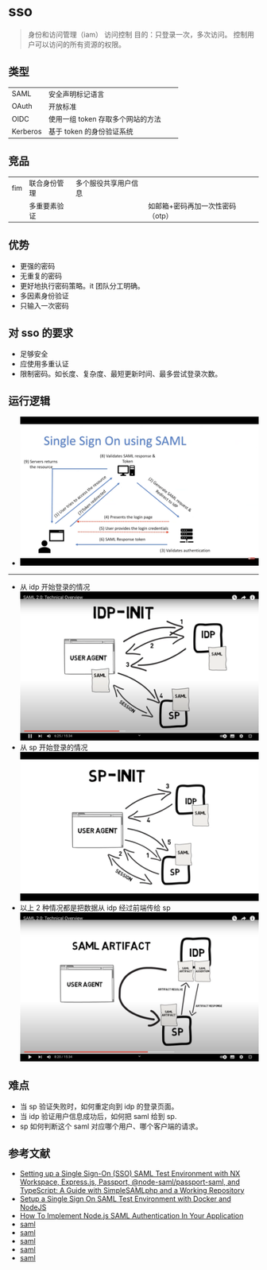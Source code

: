 # sso

> 身份和访问管理（iam）
> 访问控制
> 目的：只登录一次，多次访问。
> 控制用户可以访问的所有资源的权限。

## 类型

|          |                                   |     |     |
| -------- | --------------------------------- | --- | --- |
| SAML     | 安全声明标记语言                  |     |     |
| OAuth    | 开放标准                          |     |     |
| OIDC     | 使用一组 token 存取多个网站的方法 |     |     |
| Kerberos | 基于 token 的身份验证系统         |     |     |

## 竞品

|     |              |                      |                                  |
| --- | ------------ | -------------------- | -------------------------------- |
| fim | 联合身份管理 | 多个服役共享用户信息 |                                  |
|     | 多重要素验证 |                      | 如邮箱+密码再加一次性密码（otp） |

## 优势

- 更强的密码
- 无重复的密码
- 更好地执行密码策略。it 团队分工明确。
- 多因素身份验证
- 只输入一次密码

## 对 sso 的要求

- 足够安全
- 应使用多重认证
- 限制密码。如长度、复杂度、最短更新时间、最多尝试登录次数。

## 运行逻辑

- ![运行逻辑](/promote/sso/saml.png)

---

- 从 idp 开始登录的情况![1](/promote/sso/1.png)
- 从 sp 开始登录的情况![2](/promote/sso/2.png)
- 以上 2 种情况都是把数据从 idp 经过前端传给 sp![3](/promote/sso/3.png)

## 难点

- 当 sp 验证失败时，如何重定向到 idp 的登录页面。
- 当 idp 验证用户信息成功后，如何把 saml 给到 sp.
- sp 如何判断这个 saml 对应哪个用户、哪个客户端的请求。

## 参考文献

- [Setting up a Single Sign-On (SSO) SAML Test Environment with NX Workspace, Express.js, Passport, @node-saml/passport-saml, and TypeScript: A Guide with SimpleSAMLphp and a Working Repository](https://medium.com/@joshuawright_63564/setting-up-a-single-sign-on-sso-saml-test-environment-nx-express-js-and-passportjs-e08e0742c120)
- [Setup a Single Sign On SAML Test Environment with Docker and NodeJS](https://medium.com/disney-streaming/setup-a-single-sign-on-saml-test-environment-with-docker-and-nodejs-c53fc1a984c9)
- [How To Implement Node.js SAML Authentication In Your Application](https://marketsplash.com/node-js-saml/)
- [saml](/promote/sso/saml.html)
- [saml](/promote/sso/saml.html)
- [saml](/promote/sso/saml.html)
- [saml](/promote/sso/saml.html)
- [saml](/promote/sso/saml.html)
